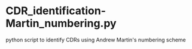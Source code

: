 # CDR_identification-Martin_numbering.py
python script to identify CDRs using Andrew Martin's numbering scheme
